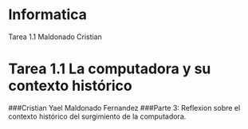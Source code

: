 # Informatica
Tarea 1.1 Maldonado Cristian
# Tarea 1.1 La computadora y su contexto histórico
###Cristian Yael Maldonado Fernandez
###Parte 3: Reflexion sobre el contexto histórico del surgimiento de la computadora.
